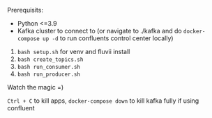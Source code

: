 Prerequisits:

- Python <=3.9
- Kafka cluster to connect to (or navigate to ./kafka and do `docker-compose up -d` to run confluents control center locally)


1. `bash setup.sh` for venv and fluvii install
2. `bash create_topics.sh`
3. `bash run_consumer.sh`
4. `bash run_producer.sh`

Watch the magic =)

`Ctrl + C` to kill apps, `docker-compose down` to kill kafka fully if using confluent 
